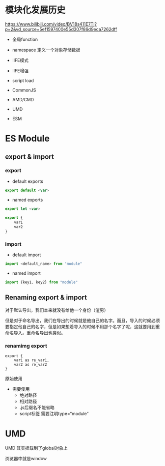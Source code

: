 # 模块化发展历史

https://www.bilibili.com/video/BV18s411E7Tj?p=2&vd_source=5ef1597400e55d307f86d9eca7262dff

- 全局function
- namespace 定义一个对象存储数据
- IIFE模式
- IIFE增强

- script load

- CommonJS

- AMD/CMD

- UMD

- ESM



# ES Module

## export & import

### export

- default exports

```javascript
export default <var>
```



- named exports

```js
export let <var>
    
export {
    var1
  	var2
}
```



### import

- default import

```js
import <default_name> from "module"
```



- named import

```js
import {key1, key2} from "module"
```



## Renaming export & import

对于默认导出，我们本来就没有给他一个身份（渣男）

但是对于命名导出，我们在导出的时候就是他自己的名字。而且，导入的时候必须要指定他自己的名字，但是如果想着导入的时候不用那个名字了呢，这就要用到重命名导入。重命名导出也类似。



### renamimg export

```
export {
	var1 as re_var1,
	var2 as re_var2
}
```





原始使用

- 需要使用
  - 绝对路径
  - 相对路径
  - .js后缀名不能省略
  - script标签 需要注明type=“module”



# UMD

UMD 其实挂载到了global对象上

浏览器中就是window
